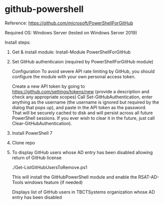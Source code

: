 # github-powershell

Reference: https://github.com/microsoft/PowerShellForGitHub

Required OS: Windows Server (tested on Windows Server 2019)

Install steps:

1. Get & install module:  Install-Module PowerShellForGitHub
2. Set GitHub authenticaion (required by PowerShellForGitHub module)

    Configuration
    To avoid severe API rate limiting by GitHub, you should configure the module with your own personal access token.

    Create a new API token by going to https://github.com/settings/tokens/new (provide a description and check any appropriate scopes)
    Call Set-GitHubAuthentication, enter anything as the username (the username is ignored but required by the dialog that pops up), and paste in the API token as the password.  
    That will be securely cached to disk and will persist across all future PowerShell sessions. If you ever wish to clear it in the future, just call Clear-GitHubAuthentication).

3. Install PowerShell 7

4. Clone repo

5. To display GitHub users whose AD entry has been disabled allowing return of GitHub license

      ./Get-ListGitHubUsersToRemove.ps1

      This will install the GitHubPowerShell module and enable the RSAT-AD-Tools windows feature (if needed)
  
      Displays list of GitHub users in TBCTSystems organization whose AD entry has been disabled
